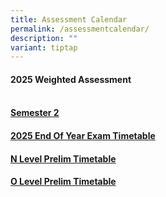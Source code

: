 ```yaml
---
title: Assessment Calendar
permalink: /assessmentcalendar/
description: ""
variant: tiptap
---
```

<h4>2025 Weighted Assessment</h4>
<h4><br><a href="https://docs.google.com/spreadsheets/d/1rfcaUIMRQpsPX5Uy2B1Yz71ey9gEdLUj/edit?gid=1906683893#gid=1906683893" rel="noopener nofollow" target="_blank">Semester 2</a></h4>
<p></p>
<h4><a href="https://drive.google.com/drive/folders/13efmcDoR996FzzKLU2GHOkF-4CdNzMlW?usp=drive_link" rel="noopener nofollow" target="_blank">2025 End Of Year Exam Timetable</a></h4>
<h4><a href="https://drive.google.com/drive/folders/1UP9-R39fYABs_zKQPKZMnNalw9I1HG3H?usp=drive_link" rel="noopener nofollow" target="_blank">N Level Prelim Timetable</a></h4>
<h4><a href="https://drive.google.com/drive/folders/1TPrYgBhwhWsmFkOL2n2z2zopY0iKycxd" rel="noopener nofollow" target="_blank">O Level Prelim Timetable</a></h4>
<p></p>
<p></p>
<p></p>
<p></p>